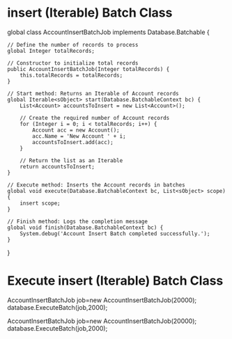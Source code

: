 # insert (Iterable<sObject>) Batch Class
global class AccountInsertBatchJob implements Database.Batchable<sObject> {
    
    // Define the number of records to process
    global Integer totalRecords;

    // Constructor to initialize total records
    public AccountInsertBatchJob(Integer totalRecords) {
        this.totalRecords = totalRecords;
    }

    // Start method: Returns an Iterable of Account records
    global Iterable<sObject> start(Database.BatchableContext bc) {
        List<Account> accountsToInsert = new List<Account>();
        
        // Create the required number of Account records
        for (Integer i = 0; i < totalRecords; i++) {
            Account acc = new Account();
            acc.Name = 'New Account ' + i;
            accountsToInsert.add(acc);
        }

        // Return the list as an Iterable
        return accountsToInsert;
    }

    // Execute method: Inserts the Account records in batches
    global void execute(Database.BatchableContext bc, List<sObject> scope) {
        insert scope;
    }

    // Finish method: Logs the completion message
    global void finish(Database.BatchableContext bc) {
        System.debug('Account Insert Batch completed successfully.');
    }
}

# Execute insert (Iterable<sObject>) Batch Class
AccountInsertBatchJob job=new AccountInsertBatchJob(20000);
database.ExecuteBatch(job,2000);     


AccountInsertBatchJob job=new AccountInsertBatchJob(20000);
      database.ExecuteBatch(job,2000);           

